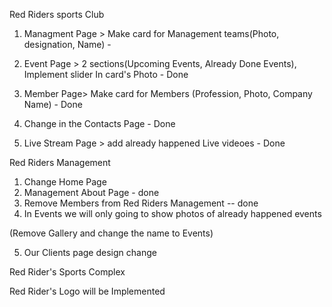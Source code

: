 Red Riders sports Club

1. Managment Page > Make card for Management teams(Photo, designation, Name) - 

3. Event Page > 2 sections(Upcoming Events, Already Done Events), Implement slider In card's Photo - Done
2. Member Page> Make card for Members (Profession, Photo, Company Name) - Done
4. Change in the Contacts Page - Done
5. Live Stream Page > add already happened Live videoes - Done


Red Riders Management 

1. Change Home Page
2. Management About Page - done
3. Remove Members from Red Riders Management -- done
4. In Events we will only going to show photos of already happened events

(Remove Gallery and change the name to Events)


5. Our Clients page design change

Red Rider's Sports Complex

Red Rider's Logo will be Implemented

